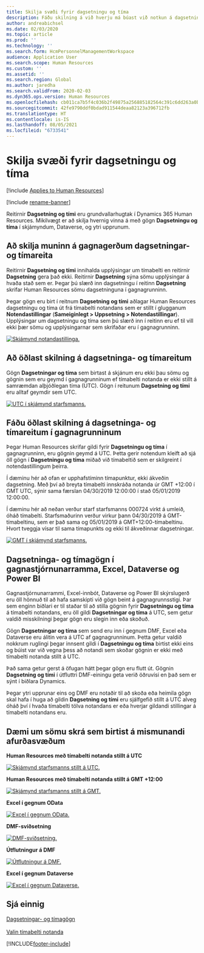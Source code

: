 ```yaml
---
title: Skilja svæði fyrir dagsetningu og tíma
description: Fáðu skilning á við hverju má búast við notkun á dagsetningar- og tímareitum í Microsoft Dynamics 365 Human Resources.
author: andreabichsel
ms.date: 02/03/2020
ms.topic: article
ms.prod: ''
ms.technology: ''
ms.search.form: HcmPersonnelManagementWorkspace
audience: Application User
ms.search.scope: Human Resources
ms.custom: ''
ms.assetid: ''
ms.search.region: Global
ms.author: jaredha
ms.search.validFrom: 2020-02-03
ms.dyn365.ops.version: Human Resources
ms.openlocfilehash: cb011ca7b5f4c036b2f49875a256885182564c391c6dd263a0bfa70bbd29f4a7
ms.sourcegitcommit: 42fe9790ddf0bdad911544deaa82123a396712fb
ms.translationtype: HT
ms.contentlocale: is-IS
ms.lasthandoff: 08/05/2021
ms.locfileid: "6733541"
---
```

# <a name="understand-date-and-time-fields"></a>Skilja svæði fyrir dagsetningu og tíma

[!include [Applies to Human Resources](../includes/applies-to-hr.md)]

[!include [rename-banner](~/includes/cc-data-platform-banner.md)]

Reitirnir **Dagsetning og tími** eru grundvallarhugtak í Dynamics 365 Human Resources. Mikilvægt er að skilja hvernig vinna á með gögn **Dagsetningu og tíma** í skjámyndum, Dataverse, og ytri upprunum.

## <a name="understanding-the-difference-between-date-and-date-and-time-field-data-types"></a>Að skilja muninn á gagnagerðum dagsetningar- og tímareita

Reitirnir **Dagsetning og tími** innihalda upplýsingar um tímabelti en reitirnir **Dagsetning** gera það ekki. Reitirnir **Dagsetning** sýna sömu upplýsingar á hvaða stað sem er. Þegar þú slærð inn dagsetningu í reitinn **Dagsetning** skrifar Human Resources sömu dagsetninguna í gagnagrunninn.

Þegar gögn eru birt í reitnum **Dagsetning og tími** aðlagar Human Resources dagsetningu og tíma út frá tímabelti notandans sem er stillt í glugganum **Notendastillingar** (**Sameiginlegt > Uppsetning > Notendastillingar**). Upplýsingar um dagsetningu og tíma sem þú slærð inn í reitinn eru ef til vill ekki þær sömu og upplýsingarnar sem skrifaðar eru í gagnagrunninn.

[![Skjámynd notandastillinga.](./media/useroptionsform.png)](./media/useroptionsform.png)

## <a name="understanding-date-and-time-fields-in-forms"></a>Að öðlast skilning á dagsetninga- og tímareitum 

Gögn **Dagsetningar og tíma** sem birtast á skjánum eru ekki þau sömu og gögnin sem eru geymd í gagnagrunninum ef tímabelti notanda er ekki stillt á samræmdan alþjóðlegan tíma (UTC). Gögn í reitunum **Dagsetning og tími** eru alltaf geymdir sem UTC.

[![UTC í skjámynd starfsmanns.](./media/worker-form.png)](./media/worker-form.png)

## <a name="understand-date-and-time-fields-in-the-database"></a>Fáðu öðlast skilning á dagsetninga- og tímareitum í gagnagrunninum 

Þegar Human Resources skrifar gildi fyrir **Dagsetningu og tíma** í gagnagrunninn, eru gögnin geymd á UTC. Þetta gerir notendum kleift að sjá öll gögn í **Dagsetningu og tíma** miðað við tímabeltið sem er skilgreint í notendastillingum þeirra.
 
Í dæminu hér að ofan er upphafstíminn tímapunktur, ekki ákveðin dagsetning. Með því að breyta tímabelti innskráða notanda úr GMT +12:00 í GMT UTC, sýnir sama færslan 04/30/2019 12:00:00 í stað 05/01/2019 12:00:00.
  
Í dæminu hér að neðan verður starf starfsmanns 000724 virkt á umleið, óháð tímabelti. Starfsmaðurinn verður virkur þann 04/30/2019 á GMT-tímabeltinu, sem er það sama og 05/01/2019 á GMT+12:00-tímabeltinu. Hvort tveggja vísar til sama tímapunkts og ekki til ákveðinnar dagsetningar. 

[![GMT í skjámynd starfsmanns.](./media/worker-form2.png)](./media/worker-form2.png)

## <a name="date-and-time-data-in-data-management-framework-excel-dataverse-and-power-bi"></a>Dagsetninga- og tímagögn í gagnastjórnunarramma, Excel, Dataverse og Power BI 

Gagnastjórnunarrammi, Excel-innbót, Dataverse og Power BI skýrslugerð eru öll hönnuð til að hafa samskipti við gögn beint á gagnagrunnsstigi. Þar sem enginn biðlari er til staðar til að stilla gögnin fyrir **Dagsetningu og tíma** á tímabelti notandans, eru öll gildi **Dagsetningar og tíma** á UTC, sem getur valdið misskilningi þegar gögn eru slegin inn eða skoðuð.  
 
Gögn **Dagsetningar og tíma** sem send eru inn í gegnum DMF, Excel eða Dataverse eru álitin vera á UTC af gagnagrunninum. Þetta getur valdið nokkrum ruglingi þegar innsent gildi í **Dagsetningu og tíma** birtist ekki eins og búist var við vegna þess að notandi sem skoðar gögnin er ekki með tímabelti notanda stillt á UTC. 
 
Það sama getur gerst á öfugan hátt þegar gögn eru flutt út. Gögnin **Dagsetning og tími** í útfluttri DMF-einingu geta verið öðruvísi en það sem er sýnt í biðlara Dynamics. 
 
Þegar ytri upprunar eins og DMF eru notaðir til að skoða eða heimila gögn skal hafa í huga að gildin **Dagsetning og tími** eru sjálfgefið stillt á UTC alveg óháð því í hvaða tímabelti tölva notandans er eða hverjar gildandi stillingar á tímabelti notandans eru. 

## <a name="examples-of-the-same-record-being-displayed-in-different-product-areas"></a>Dæmi um sömu skrá sem birtist á mismunandi afurðasvæðum 

**Human Resources með tímabelti notanda stillt á UTC**

[![Skjámynd starfsmanns stillt á UTC.](./media/worker-form3.png)](./media/worker-form3.png)

**Human Resources með tímabelti notanda stillt á GMT +12:00** 

[![Skjámynd starfsmanns stillt á GMT.](./media/worker-form4.png)](./media/worker-form4.png)

**Excel í gegnum OData**

[![Excel í gegnum OData.](./media/Excelviaodata.png)](./media/Excelviaodata.png)

**DMF-sviðsetning**

[![DMF-sviðsetning.](./media/DMFStaging.png)](./media/DMFStaging.png)

**Útflutningur á DMF**

[![Útflutningur á DMF.](./media/DMFexport.png)](./media/DMFexport.png)

**Excel í gegnum Dataverse**

[![Excel í gegnum Dataverse.](./media/ExcelCDS.png)](./media/ExcelCDS.png)

## <a name="see-also"></a>Sjá einnig

[Dagsetningar- og tímagögn](/dynamics365/unified-operations/fin-and-ops/organization-administration/date-time-zones)<br></br>
[Valin tímabelti notanda](/dynamics365/unified-operations/fin-and-ops/organization-administration/tasks/set-users-preferred-time-zone) 


[!INCLUDE[footer-include](../includes/footer-banner.md)]